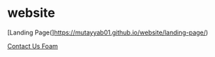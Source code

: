 # website

[Landing Page(]https://mutayyab01.github.io/website/landing-page/)


[Contact Us Foam](https://mutayyab01.github.io/website/contact)

